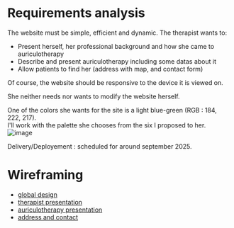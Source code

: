 # Requirements analysis

The website must be simple, efficient and dynamic. 
The therapist wants to:
- Present herself, her professional background and how she came to auriculotherapy
- Describe and present auriculotherapy including some datas about it
- Allow patients to find her (address with map, and contact form)

Of course, the website should be responsive to the device it is viewed on.

She neither needs nor wants to modify the website herself.

One of the colors she wants for the site is a light blue-green (RGB : 184, 222, 217). <br>
I'll work with the palette she chooses from the six I proposed to her.
![image](https://github.com/user-attachments/assets/1a55fa76-b023-413c-ba3a-b3f713bdd7e0)


Delivery/Deployement : scheduled for around september 2025.

# Wireframing
- [global design](global.pdf)
- [therapist presentation](claire.pdf)
- [auriculotherapy presentation](auriculotherapy.pdf)
- [address and contact](contact.pdf)
